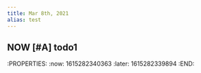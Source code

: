 ```yaml
---
title: Mar 8th, 2021
alias: test
---
```


## NOW [#A] todo1
:PROPERTIES:
:now: 1615282340363
:later: 1615282339894
:END:
##
